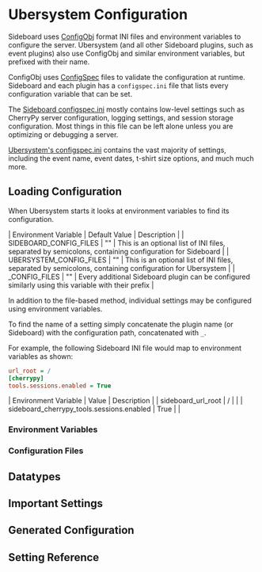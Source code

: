 # Ubersystem Configuration

Sideboard uses [ConfigObj](https://configobj.readthedocs.io/en/latest/configobj.html) format INI files and environment variables to configure the server.
Ubersystem (and all other Sideboard plugins, such as event plugins) also use ConfigObj and similar environment variables, but prefixed with their name.

ConfigObj uses [ConfigSpec](https://configobj.readthedocs.io/en/latest/configobj.html#configspec) files to validate the configuration at runtime. Sideboard
and each plugin has a `configspec.ini` file that lists every configuration variable that can be set.

The [Sideboard configspec.ini](https://github.com/magfest/sideboard/blob/main/sideboard/configspec.ini) mostly contains low-level settings such as CherryPy server
configuration, logging settings, and session storage configuration. Most things in this file can be left alone unless you are optimizing or debugging a server.

[Ubersystem's configspec.ini](https://github.com/magfest/ubersystem/blob/main/uber/configspec.ini) contains the vast majority of settings, including the event name,
event dates, t-shirt size options, and much much more.

## Loading Configuration
When Ubersystem starts it looks at environment variables to find its configuration.

| Environment Variable | Default Value | Description |
| SIDEBOARD_CONFIG_FILES | "" | This is an optional list of INI files, separated by semicolons, containing configuration for Sideboard |
| UBERSYSTEM_CONFIG_FILES | "" | This is an optional list of INI files, separated by semicolons, containing configuration for Ubersystem |
| <plugin name>_CONFIG_FILES | "" | Every additional Sideboard plugin can be configured similarly using this variable with their prefix |

In addition to the file-based method, individual settings may be configured using environment variables.

To find the name of a setting simply concatenate the plugin name (or Sideboard) with the configuration path, concatenated with `_`.

For example, the following Sideboard INI file would map to environment variables as shown:
```ini
url_root = /
[cherrypy]
tools.sessions.enabled = True
```

| Environment Variable | Value | Description |
| sideboard_url_root | / | |
| sideboard_cherrypy_tools.sessions.enabled | True | |

### Environment Variables

### Configuration Files

## Datatypes

## Important Settings

## Generated Configuration

## Setting Reference